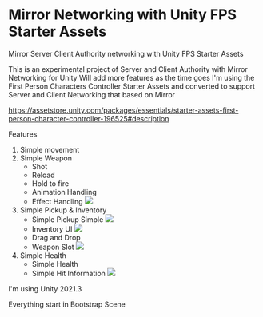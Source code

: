 # Mirror Networking with Unity FPS Starter Assets
Mirror Server Client Authority networking with Unity FPS Starter Assets

This is an experimental project of Server and Client Authority with Mirror Networking for Unity
Will add more features as the time goes
I'm using the First Person Characters Controller Starter Assets and converted to support Server and Client Networking that based on Mirror

https://assetstore.unity.com/packages/essentials/starter-assets-first-person-character-controller-196525#description

Features
1. Simple movement
2. Simple Weapon
    - Shot
    - Reload
    - Hold to fire
    - Animation Handling
    - Effect Handling
![](https://github.com/walaoRIKI/MirrorUnityFPS/blob/main/Readme/Shot%20Reload.gif)
3. Simple Pickup & Inventory
    - Simple Pickup Simple 
![](https://github.com/walaoRIKI/MirrorUnityFPS/blob/main/Readme/InventoryPickup.gif)
    - Inventory UI 
![](https://github.com/walaoRIKI/MirrorUnityFPS/blob/main/Readme/InventoryOpenClose.gif)
    - Drag and Drop
    - Weapon Slot
![](https://github.com/walaoRIKI/MirrorUnityFPS/blob/main/Readme/InventorySwapDrop.gif)
4. Simple Health
    - Simple Health
    - Simple Hit Information
![](https://github.com/walaoRIKI/MirrorUnityFPS/blob/main/Readme/Kill.gif)

I'm using Unity 2021.3

Everything start in Bootstrap Scene
